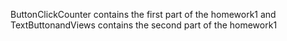ButtonClickCounter contains the first part of the homework1 and TextButtonandViews contains the second part of the homework1
